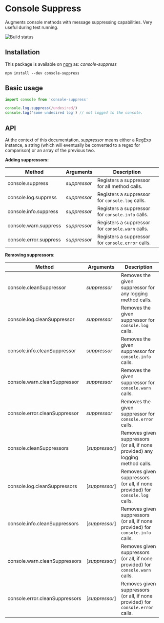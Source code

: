 # Console Suppress

Augments console methods with message suppressing capabilities. Very useful during test running.

![Build status](https://travis-ci.org/lucasconstantino/console-suppress.svg?branch=master)

## Installation

This package is available on [npm](https://www.npmjs.com/package/console-suppress) as: *console-suppress*

```
npm install --dev console-suppress
```

## Basic usage

```js
import console from 'console-suppress'

console.log.suppress(/undesired/)
console.log('some undesired log') // not logged to the console.
```

## API

At the context of this documentation, *suppressor* means either a RegExp instance, a string (which will eventually be converted to a regex for comparison) or an array of the previous two.

**Adding suppressors:**

| Method | Arguments | Description |
| ------ | --------- | ----------- |
| console.suppress | *suppressor* | Registers a suppressor for all method calls.
| console.log.suppress | *suppressor* | Registers a suppressor for `console.log` calls.
| console.info.suppress | *suppressor* | Registers a suppressor for `console.info` calls.
| console.warn.suppress | *suppressor* | Registers a suppressor for `console.warn` calls.
| console.error.suppress | *suppressor* | Registers a suppressor for `console.error` calls.

**Removing suppressors:**

| Method | Arguments | Description |
| ------ | --------- | ----------- |
| console.cleanSuppressor | *suppressor* | Removes the given suppressor for any logging method calls.
| console.log.cleanSuppressor | *suppressor* | Removes the given suppressor for `console.log` calls.
| console.info.cleanSuppressor | *suppressor* | Removes the given suppressor for `console.info` calls.
| console.warn.cleanSuppressor | *suppressor* | Removes the given suppressor for `console.warn` calls.
| console.error.cleanSuppressor | *suppressor* | Removes the given suppressor for `console.error` calls.
| console.cleanSuppressors | [*suppressor*] | Removes given suppressors (or all, if none provided) any logging method calls.
| console.log.cleanSuppressors | [*suppressor*] | Removes given suppressors (or all, if none provided) for `console.log` calls.
| console.info.cleanSuppressors | [*suppressor*] | Removes given suppressors (or all, if none provided) for `console.info` calls.
| console.warn.cleanSuppressors | [*suppressor*] | Removes given suppressors (or all, if none provided) for `console.warn` calls.
| console.error.cleanSuppressors | [*suppressor*] | Removes given suppressors (or all, if none provided) for `console.error` calls.
